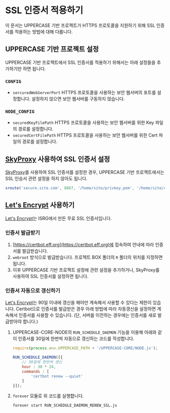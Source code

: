 # SSL 인증서 적용하기
이 문서는 UPPERCASE 기반 프로젝트가 HTTPS 프로토콜을 지원하기 위해 SSL 인증서를 적용하는 방법에 대해 다룹니다.

## UPPERCASE 기반 프로젝트 설정
UPPERCASE 기반 프로젝트에서 SSL 인증서를 적용하기 위해서는 아래 설정들을 추가하기만 하면 됩니다.

### `CONFIG`
* `sercuredWebServerPort` HTTPS 프로토콜을 사용하는 보안 웹서버의 포트를 설정합니다. 설정하지 않으면 보안 웹서버를 구동하지 않습니다.

### `NODE_CONFIG`
* `securedKeyFilePath` HTTPS 프로토콜을 사용하는 보안 웹서버를 위한 Key 파일의 경로를 설정합니다.
* `securedCertFilePath` HTTPS 프로토콜을 사용하는 보안 웹서버를 위한 Cert 파일의 경로를 설정합니다.

## [SkyProxy](https://github.com/Hanul/SkyProxy) 사용하여 SSL 인증서 설정
[SkyProxy](https://github.com/Hanul/SkyProxy)를 사용하여 SSL 인증서를 설정한 경우, UPPERCASE 기반 프로젝트에서는 SSL 인승서 관련 설정을 하지 않아도 됩니다.
```javascript
sroute('secure.site.com', 8887, '/home/site/privkey.pem', '/home/site/cert.pem');
```

## [Let's Encrypt](https://letsencrypt.org) 사용하기
[Let's Encrypt](https://letsencrypt.org)는 ISRG에서 만든 무료 SSL 인증서입니다.

### 인증서 발급받기
1. [https://certbot.eff.org](https://certbot.eff.org)에 접속하여 안내에 따라 인증서를 발급받습니다.
2. `webroot` 방식으로 발급받습니다. 프로젝트 BOX 폴더의 `R` 폴더의 위치를 지정하면 됩니다.
3. 이후 UPPERCASE 기반 프로젝트 설정에 관련 설정을 추가하거나, SkyProxy를 사용하여 SSL 인증서를 설정하면 됩니다.

### 인증서 자동으로 갱신하기
[Let's Encrypt](https://letsencrypt.org)는 90일 이내에 갱신을 해야만 계속해서 사용할 수 있다는 제한이 있습니다. Certbot으로 인증서를 발급받은 경우 아래 방법에 따라 자동갱신을 설정하면 계속해서 인증서를 사용할 수 있습니다. (단, 서버를 이전하는 경우에는 인증서를 새로 발급받아야 합니다.)

1. UPPERCASE-CORE-NODE의 `RUN_SCHEDULE_DAEMON` 기능을 이용해 아래와 같이 인증서를 30일에 한번씩 자동으로 갱신하는 코드를 작성합니다.
    ```javascript
    require(process.env.UPPERCASE_PATH + '/UPPERCASE-CORE/NODE.js');
    
    RUN_SCHEDULE_DAEMON([{
    	// 30일에 한번씩 갱신
    	hour : 30 * 24,
    	commands : [
    		'certbot renew --quiet'
    	]
    }]);
    ```

2. `forever` 모듈로 위 코드를 실행합니다.
    ```
    forever start RUN_SCHEDULE_DAEMON_RENEW_SSL.js
    ```